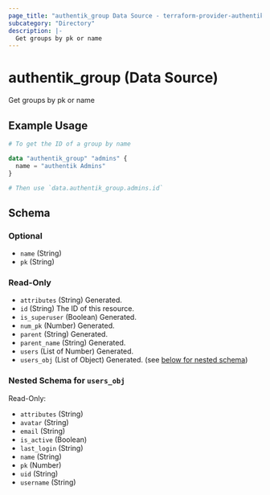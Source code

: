 ```yaml
---
page_title: "authentik_group Data Source - terraform-provider-authentik"
subcategory: "Directory"
description: |-
  Get groups by pk or name
---
```


# authentik_group (Data Source)

Get groups by pk or name

## Example Usage

```terraform
# To get the ID of a group by name

data "authentik_group" "admins" {
  name = "authentik Admins"
}

# Then use `data.authentik_group.admins.id`
```

<!-- schema generated by tfplugindocs -->
## Schema

### Optional

- `name` (String)
- `pk` (String)

### Read-Only

- `attributes` (String) Generated.
- `id` (String) The ID of this resource.
- `is_superuser` (Boolean) Generated.
- `num_pk` (Number) Generated.
- `parent` (String) Generated.
- `parent_name` (String) Generated.
- `users` (List of Number) Generated.
- `users_obj` (List of Object) Generated. (see [below for nested schema](#nestedatt--users_obj))

<a id="nestedatt--users_obj"></a>
### Nested Schema for `users_obj`

Read-Only:

- `attributes` (String)
- `avatar` (String)
- `email` (String)
- `is_active` (Boolean)
- `last_login` (String)
- `name` (String)
- `pk` (Number)
- `uid` (String)
- `username` (String)


